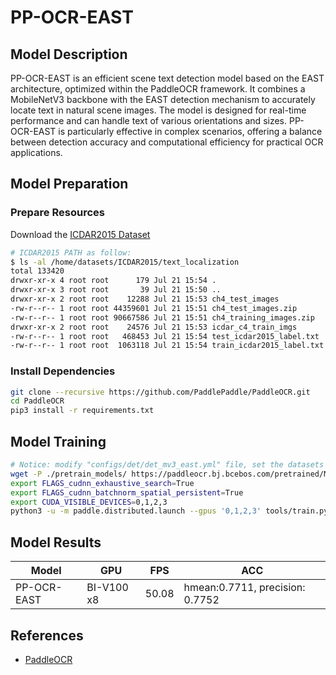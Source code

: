 # PP-OCR-EAST

## Model Description

PP-OCR-EAST is an efficient scene text detection model based on the EAST architecture, optimized within the PaddleOCR
framework. It combines a MobileNetV3 backbone with the EAST detection mechanism to accurately locate text in natural
scene images. The model is designed for real-time performance and can handle text of various orientations and sizes.
PP-OCR-EAST is particularly effective in complex scenarios, offering a balance between detection accuracy and
computational efficiency for practical OCR applications.

## Model Preparation

### Prepare Resources

Download the [ICDAR2015 Dataset](https://deepai.org/dataset/icdar-2015)

```bash
# ICDAR2015 PATH as follow:
$ ls -al /home/datasets/ICDAR2015/text_localization
total 133420
drwxr-xr-x 4 root root      179 Jul 21 15:54 .
drwxr-xr-x 3 root root       39 Jul 21 15:50 ..
drwxr-xr-x 2 root root    12288 Jul 21 15:53 ch4_test_images
-rw-r--r-- 1 root root 44359601 Jul 21 15:51 ch4_test_images.zip
-rw-r--r-- 1 root root 90667586 Jul 21 15:51 ch4_training_images.zip
drwxr-xr-x 2 root root    24576 Jul 21 15:53 icdar_c4_train_imgs
-rw-r--r-- 1 root root   468453 Jul 21 15:54 test_icdar2015_label.txt
-rw-r--r-- 1 root root  1063118 Jul 21 15:54 train_icdar2015_label.txt

```

### Install Dependencies

```bash
git clone --recursive https://github.com/PaddlePaddle/PaddleOCR.git
cd PaddleOCR
pip3 install -r requirements.txt
```

## Model Training

```bash
# Notice: modify "configs/det/det_mv3_east.yml" file, set the datasets path as yours.
wget -P ./pretrain_models/ https://paddleocr.bj.bcebos.com/pretrained/MobileNetV3_large_x0_5_pretrained.pdparams
export FLAGS_cudnn_exhaustive_search=True
export FLAGS_cudnn_batchnorm_spatial_persistent=True
export CUDA_VISIBLE_DEVICES=0,1,2,3
python3 -u -m paddle.distributed.launch --gpus '0,1,2,3' tools/train.py -c configs/det/det_mv3_east.yml -o Global.use_visualdl=True 
```

## Model Results

| Model       | GPU        | FPS   | ACC                             |
|-------------|------------|-------|---------------------------------|
| PP-OCR-EAST | BI-V100 x8 | 50.08 | hmean:0.7711, precision: 0.7752 |

## References

- [PaddleOCR](https://github.com/PaddlePaddle/PaddleOCR.git)
